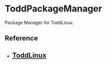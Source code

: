 # ToddPackageManager
Package Manager for ToddLinux.

## Reference
- ## [ToddLinux](https://github.com/ToddLinux/ToddLinux)
